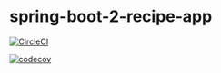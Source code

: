 # spring-boot-2-recipe-app

[![CircleCI](https://circleci.com/gh/hk-dev/spring-boot-2-recipe-app.svg?style=svg)](https://circleci.com/gh/hk-dev/spring-boot-2-recipe-app)

[![codecov](https://codecov.io/gh/hk-dev/spring-boot-2-recipe-app/branch/master/graph/badge.svg)](https://codecov.io/gh/hk-dev/spring-boot-2-recipe-app)